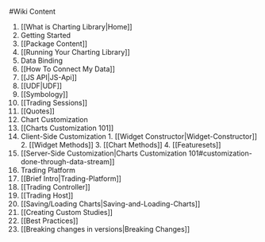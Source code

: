 #Wiki Content

1. [[What is Charting Library|Home]]
2. Getting Started
  1. [[Package Content]]
  2. [[Running Your Charting Library]]
3. Data Binding
  1. [[How To Connect My Data]]
  2. [[JS API|JS-Api]]
  3. [[UDF|UDF]]
  4. [[Symbology]]
  5. [[Trading Sessions]]
  6. [[Quotes]]
4. Chart Customization
  1. [[Charts Customization 101]]
  2. Client-Side Customization
    1. [[Widget Constructor|Widget-Constructor]]
    2. [[Widget Methods]]
    3. [[Chart Methods]]
    4. [[Featuresets]]
  3. [[Server-Side Customization|Charts Customization 101#customization-done-through-data-stream]]
5. Trading Platform
  1. [[Brief Intro|Trading-Platform]]
  2. [[Trading Controller]]
  3. [[Trading Host]]
6. [[Saving/Loading Charts|Saving-and-Loading-Charts]]
7. [[Creating Custom Studies]]
8. [[Best Practices]]
9. [[Breaking changes in versions|Breaking Changes]]